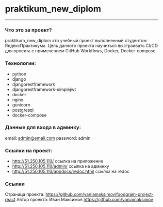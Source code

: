 # praktikum_new_diplom
___
### Что это за проект?
praktikum_new_diplom это учебный проект выполненный студентом ЯндексПрактикума.
Цель данного проекта научиться выстраивать CI/CD для проекта с применением GitHub Workflows, Docker, Docker-compose.

### Технологии:
- python
- django
- djangorestframework
- djangorestframework-simplejwt
- docker
- nginx
- gunicorn
- postgresql
- docker-compose

### Данные для входа в админку:
email: admin@email.com
password: admin

### Ссылки на проект:
- http://51.250.105.110/ ссылка на приложение
- http://51.250.105.110/admin/  ссылка на админку
- http://51.250.105.110/api/docs/redoc.html ссылка на redoc

### Ссылки
Страница проекта:
https://github.com/vaniamaksimov/foodgram-project-react
Автор проекта:
Иван Максимов https://github.com/vaniamaksimov